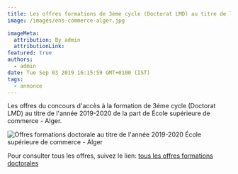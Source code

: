 ```yaml
---
title: Les offres formations de 3ème cycle (Doctorat LMD) au titre de l’année 2019/2020 École supérieure de commerce - Alger.
image: /images/ens-commerce-alger.jpg

imageMeta:
  attribution: By admin
  attributionLink:
featured: true
authors:
  - admin
date: Tue Sep 03 2019 16:15:59 GMT+0100 (IST)
tags:
  - annonce
---
```

Les offres du concours d'accès à la formation de 3éme cycle (Doctorat LMD) au titre de l'année 2019-2020 de la part de École supérieure de commerce - Alger.

![Offres formations doctorale au titre de l'année 2019-2020 École supérieure de commerce - Alger](/images/offres-doctorale-esc-alger.jpg)

Pour consulter tous les offres, suivez le lien: [tous les offres formations doctorales](/tous-les-offres-de-formations-doctorale-lmd-2019-2020/)
